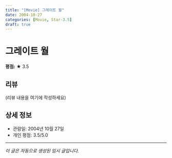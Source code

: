 ```yaml
---
title: "[Movie] 그레이트 월"
date: 2004-10-27
categories: [Movie, Star-3.5]
draft: true
---
```


# 그레이트 월

**평점:** ★ 3.5

## 리뷰

(리뷰 내용을 여기에 작성하세요)

## 상세 정보

- 관람일: 2004년 10월 27일
- 개인 평점: 3.5/5.0

---

*이 글은 자동으로 생성된 임시 글입니다.*
